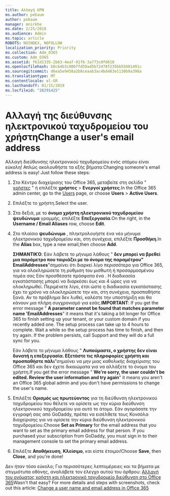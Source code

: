 ```yaml
---
title: Αλλαγή UPN
ms.author: pebaum
author: pebaum
manager: mnirkhe
ms.date: 2/25/2018
ms.audience: Admin
ms.topic: article
ROBOTS: NOINDEX, NOFOLLOW
localization_priority: Priority
ms.collection: Adm_O365
ms.custom: Adm_O365
ms.assetid: f61d1335-2b63-4eaf-91f6-3a773c0fd610
ms.openlocfilehash: b8c64b3c006ffd59ad5b72478f235bb55601491c
ms.sourcegitcommit: d6ea5e9458a2b8ceaab3ac4bd483e1130b9a398a
ms.translationtype: MT
ms.contentlocale: el-GR
ms.lasthandoff: 01/15/2019
ms.locfileid: "28291425"
---
```

# <a name="change-a-users-email-address"></a><span data-ttu-id="24830-102">Αλλαγή της διεύθυνσης ηλεκτρονικού ταχυδρομείου του χρήστη</span><span class="sxs-lookup"><span data-stu-id="24830-102">Change a user's email address</span></span>

<span data-ttu-id="24830-p101">Αλλαγή διεύθυνσης ηλεκτρονικού ταχυδρομείου ενός ατόμου είναι εύκολη! Απλώς ακολουθήστε τα εξής βήματα:</span><span class="sxs-lookup"><span data-stu-id="24830-p101">Changing someone's email address is easy! Just follow these steps:</span></span>
  
1. <span data-ttu-id="24830-105">Στο Κέντρο διαχείρισης του Office 365, μεταβείτε στη σελίδα " [χρήστες](https://go.microsoft.com/fwlink/p/?linkid=834822) " ή επιλέξτε **χρήστες** \> **Ενεργοί χρήστες**.</span><span class="sxs-lookup"><span data-stu-id="24830-105">In the Office 365 admin center, go to the [Users](https://go.microsoft.com/fwlink/p/?linkid=834822) page, or choose **Users** \> **Active Users**.</span></span>
    
2. <span data-ttu-id="24830-106">Επιλέξτε το χρήστη.</span><span class="sxs-lookup"><span data-stu-id="24830-106">Select the user.</span></span>
    
3. <span data-ttu-id="24830-107">Στα δεξιά, με το **όνομα χρήστη ηλεκτρονικού ταχυδρομείου ψευδώνυμα** γραμμής, επιλέξτε **Επεξεργασία**.</span><span class="sxs-lookup"><span data-stu-id="24830-107">On the right, in the **Username / Email Aliases** row, choose **Edit**.</span></span>
    
4. <span data-ttu-id="24830-108">Στο πλαίσιο **ψευδώνυμο** , πληκτρολογήστε ένα νέο μήνυμα ηλεκτρονικού ταχυδρομείου και, στη συνέχεια, επιλέξτε **Προσθήκη**.</span><span class="sxs-lookup"><span data-stu-id="24830-108">In the **Alias** box, type a new email,then choose **Add**.</span></span>
    
    <span data-ttu-id="24830-p102">**ΣΗΜΑΝΤΙΚΌ**: Εάν λάβετε το μήνυμα λάθους " **δεν μπορεί να βρεθεί μια παράμετρο που ταιριάζει με το όνομα της παραμέτρου" EmailAddresses**"σημαίνει ότι διαρκεί λίγο περισσότερο για Office 365, για να ολοκληρώσετε τη ρύθμιση του μισθωτή ή προσαρμοσμένου τομέα σας Εάν προσθέσατε πρόσφατα ένα . Η διαδικασία εγκατάστασης μπορεί να διαρκέσει έως και 4 ώρες για να ολοκληρωθεί. Περιμένετε λίγο, έτσι ώστε η διαδικασία εγκατάστασης έχει το χρόνο να ολοκληρώσετε την και, στη συνέχεια, προσπαθήστε ξανά. Αν το πρόβλημα δεν λυθεί, καλέστε την υποστήριξη και θα κάνουν μια πλήρη συγχρονισμό για εσάς.</span><span class="sxs-lookup"><span data-stu-id="24830-p102">**IMPORTANT**: If you get the error message " **A parameter cannot be found that matches parameter name 'EmailAddresses**" it means that it's taking a bit longer for Office 365 to finish setting up your tenant, or your custom domain if you recently added one. The setup process can take up to 4 hours to complete. Wait a while so the setup process has time to finish, and then try again. If the problem persists, call Support and they will do a full sync for you.</span></span>
    
    <span data-ttu-id="24830-113">Εάν λάβετε το μήνυμα λάθους " **Λυπούμαστε, ο χρήστης δεν είναι δυνατή η επεξεργασία. Εξετάστε τις πληροφορίες χρήστη και προσπαθήστε πάλι**"σημαίνει να μην μιας καθολικής διαχείρισης του Office 365 και δεν έχετε δικαιώματα για να αλλάξετε το όνομα του χρήστη.</span><span class="sxs-lookup"><span data-stu-id="24830-113">If you get the error message " **We're sorry, the user couldn't be edited. Review the user information and try again**" it means you aren't an Office 365 global admin and you don't have permissions to change the user's name.</span></span>
    
5. <span data-ttu-id="24830-p103">Επιλέξτε **Ορισμός ως πρωτεύοντος** για τη διεύθυνση ηλεκτρονικού ταχυδρομείου που θέλετε να ορίσετε ως την κύρια διεύθυνση ηλεκτρονικού ταχυδρομείου για αυτό το άτομο. Εάν αγοράσατε την εγγραφή σας από GoDaddy, πρέπει να εισέλθετε τους Κονσόλα διαχείρισης για να ορίσετε την κύρια διεύθυνση ηλεκτρονικού ταχυδρομείου.</span><span class="sxs-lookup"><span data-stu-id="24830-p103">Choose **Set as Primary** for the email address that you want to set as the primary email address for that person. If you purchased your subscription from GoDaddy, you must sign in to their management console to set the primary email address.</span></span> 
    
6. <span data-ttu-id="24830-116">Επιλέξτε **Αποθήκευση**, **Κλείσιμο**, και είστε έτοιμοι!</span><span class="sxs-lookup"><span data-stu-id="24830-116">Choose **Save**, then **Close**, and you're done!</span></span>
    
<span data-ttu-id="24830-p104">Δεν ήταν τόσο εύκολο; Για περισσότερες λεπτομέρειες και τα βήματα με στιγμιότυπα οθόνης, αναλάβετε τον έλεγχο αυτού του άρθρου: [Αλλαγή του ονόματος χρήστη και ηλεκτρονικό ταχυδρομείο διεύθυνση στο Office 365](https://support.office.com/article/https://support.office.com/en-us/article/Change-a-user-name-and-email-address-in-Office-365-fb5ac074-e203-4e1f-9843-b9d1a3e03297.aspx)</span><span class="sxs-lookup"><span data-stu-id="24830-p104">Wasn't that easy? For more details and steps with screenshots, check out this article: [Change a user name and email address in Office 365](https://support.office.com/article/https://support.office.com/en-us/article/Change-a-user-name-and-email-address-in-Office-365-fb5ac074-e203-4e1f-9843-b9d1a3e03297.aspx)</span></span>
  

